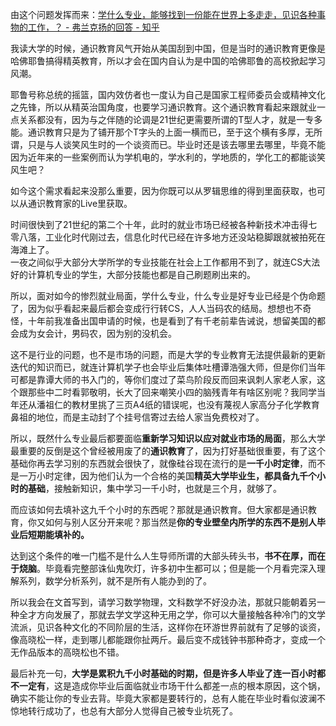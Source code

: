<p>由这个问题发挥而来：<a href="https://www.zhihu.com/question/55437088/answer/144597646" class="internal">学什么专业，能够找到一份能在世界上多走走，见识各种事物的工作，？ - 弗兰克扬的回答 - 知乎</a></p><p>我读大学的时候，通识教育风气开始从美国刮到中国，但是当时的通识教育更像是哈佛耶鲁搞得精英教育，所以才会在国内自认为是中国的哈佛耶鲁的高校掀起学习风潮。</p><p>耶鲁号称总统的摇篮，国内效仿者也一度认为自己是国家工程师委员会或精神文化之先锋，所以从精英治国角度，也要学习通识教育。这个通识教育看起来跟就业一点关系都没有，因为与之伴随的论调是21世纪更需要所谓的T型人才，就是一专多能。通识教育只是为了铺开那个T字头的上面一横而已，至于这个横有多厚，无所谓，只是与人谈笑风生时的一个谈资而已。毕业时还是该去哪里去哪里，毕竟不能因为近年来的一些案例而认为学机电的，学水利的，学地质的，学化工的都能谈笑风生吧？</p><p>如今这个需求看起来没那么重要，因为你既可以从罗辑思维的得到里面获取，也可以从通识教育家的Live里获取。</p><p>时间很快到了21世纪的第二个十年，此时的就业市场已经被各种新技术冲击得七零八落，工业化时代刚过去，信息化时代已经在许多地方还没站稳脚跟就被拍死在海滩上了。<br/>一夜之间似乎大部分大学所学的专业技能在社会上工作都用不到了，就连CS大法好的计算机专业的学生，大部分技能也都是自己刷题刷出来的。</p><p>所以，面对如今的惨烈就业局面，学什么专业，什么专业是好专业已经是个伪命题了，因为似乎看起来最后都会变成行行转CS，人人当码农的结局。想想也不奇怪，十年前我准备出国申请的时候，也是看到了有千老前辈告诫说，想留美国的都会成为女会计，男码农，因为别的没机会。</p><p>这不是行业的问题，也不是市场的问题，而是大学的专业教育无法提供最新的更新迭代的知识而已，就连计算机学子也会毕业后集体吐槽谭浩强大师，但是你们当年可都是靠谭大师的书入门的，等你们度过了菜鸟阶段反而回来讽刺人家老人家，这个跟那些中二时看郭敬明，长大了回来嘲笑小四的脑残青年有啥区别呢？我同学当年还从潘祖仁的教材里挑了三页A4纸的错误呢，也没有蔑视人家高分子化学教育鼻祖的地位，而是主动封了个挂号信寄过去给人家当免费校对了。</p><p>所以，既然什么专业最后都要面临<b>重新学习知识以应对就业市场的局面</b>，那么大学最重要的反倒是这个曾经被用废了的<b>通识教育</b>了，因为打好基础很重要，有了这个基础你再去学习别的东西就会很快了，就像硅谷现在流行的是<b>一千小时定律</b>，而不是一万小时定律，因为他们认为一个合格的美国<b>精英大学毕业生，都具备九千个小时的基础</b>，接触新知识，集中学习一千小时，也就是三个月，就够了。</p><p>而应该如何去填补这九千个小时的东西呢？那就是通识教育。但大家都是通识教育，你又如何与别人区分开来呢？那当然是<b>你的专业壁垒内所学的东西不是别人毕业后短期能填补的。</b></p><p>达到这个条件的唯一门槛不是什么人生导师所谓的大部头砖头书，<b>书不在厚，而在于烧脑</b>。毕竟看完整部诛仙鬼吹灯，许多初中生都可以；但是能一个月看完深入理解系列，数学分析系列，就不是所有人能办到的了。</p><p>所以我会在文首写到，请学习数学物理，文科数学不好没办法，那就只能朝着另一种全才方向发展了，那就去学文学这种无用之学，你可以大量接触各种冷门的文学流派，见识各种文化的不同阶层的生活，这样你在环游世界前就有了足够的谈资，像高晓松一样，走到哪儿都能跟你扯两斤。最后变不成钱钟书那种奇才，变成一个无作品版本的高晓松也不错。</p><p>最后补充一句，<b>大学是累积九千小时基础的时期，但是许多人毕业了连一百小时都不一定有</b>，这是造成你毕业后面临就业市场干什么都差一点的根本原因，这个锅，确实不能让你的专业去背。毕竟大家都是要转行的，总有人能在毕业时看似波澜不惊地转行成功了，也总有大部分人觉得自己被专业坑死了。</p>